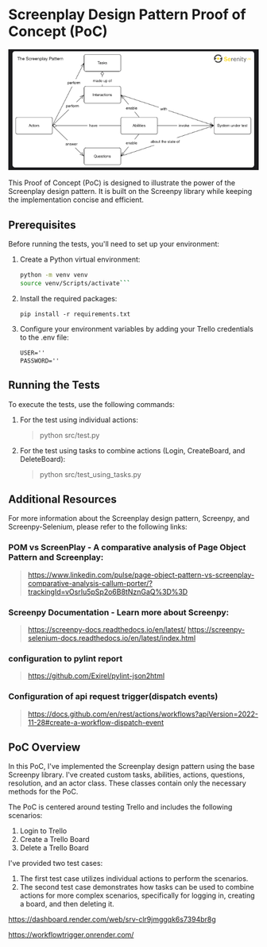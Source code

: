 # Screenplay Design Pattern Proof of Concept (PoC)

![Alt text](image.png)

This Proof of Concept (PoC) is designed to illustrate the power of the Screenplay design pattern. It is built on the Screenpy library while keeping the implementation concise and efficient.

## Prerequisites

Before running the tests, you'll need to set up your environment:

1. Create a Python virtual environment:

   ```bash
   python -m venv venv
   source venv/Scripts/activate```

2. Install the required packages:
    ```
    pip install -r requirements.txt
    ```

3. Configure your environment variables by adding your Trello credentials to the .env file:
    ```
    USER=''
    PASSWORD=''
    ```

## Running the Tests

To execute the tests, use the following commands:

1. For the test using individual actions:
    > python src/test.py

2. For the test using tasks to combine actions (Login, CreateBoard, and DeleteBoard):
    >python src/test_using_tasks.py

## Additional Resources

For more information about the Screenplay design pattern, Screenpy, and Screenpy-Selenium, 
please refer to the following links:

### POM vs ScreenPlay - A comparative analysis of Page Object Pattern and Screenplay:

> https://www.linkedin.com/pulse/page-object-pattern-vs-screenplay-comparative-analysis-callum-porter/?trackingId=vOsrIu5pSp2o6B8tNznGaQ%3D%3D

### Screenpy Documentation - Learn more about Screenpy:

> https://screenpy-docs.readthedocs.io/en/latest/
> https://screenpy-selenium-docs.readthedocs.io/en/latest/index.html

### configuration to pylint report 
> https://github.com/Exirel/pylint-json2html

### Configuration of api request trigger(dispatch events)
> https://docs.github.com/en/rest/actions/workflows?apiVersion=2022-11-28#create-a-workflow-dispatch-event

## PoC Overview

In this PoC, I've implemented the Screenplay design pattern using the base Screenpy library. 
I've created custom tasks, abilities, actions, questions, resolution, and an actor class. 
These classes contain only the necessary methods for the PoC.

The PoC is centered around testing Trello and includes the following scenarios:

1. Login to Trello
2. Create a Trello Board
3. Delete a Trello Board

I've provided two test cases:

1. The first test case utilizes individual actions to perform the scenarios.
2. The second test case demonstrates how tasks can be used to combine actions for more complex scenarios, 
specifically for logging in, creating a board, and then deleting it.


        
https://dashboard.render.com/web/srv-clr9jmggqk6s7394br8g

https://workflowtrigger.onrender.com/
